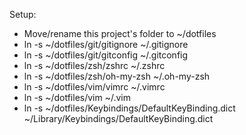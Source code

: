 Setup:

- Move/rename this project's folder to ~/dotfiles
- ln -s ~/dotfiles/git/gitignore ~/.gitignore
- ln -s ~/dotfiles/git/gitconfig ~/.gitconfig
- ln -s ~/dotfiles/zsh/zshrc ~/.zshrc
- ln -s ~/dotfiles/zsh/oh-my-zsh ~/.oh-my-zsh
- ln -s ~/dotfiles/vim/vimrc ~/.vimrc
- ln -s ~/dotfiles/vim ~/.vim
- ln -s ~/dotfiles/Keybindings/DefaultKeyBinding.dict ~/Library/Keybindings/DefaultKeyBinding.dict
